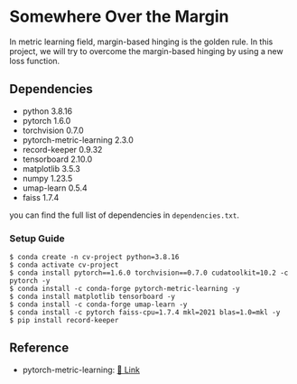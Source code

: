 # Somewhere Over the Margin

In metric learning field, margin-based hinging is the golden rule. In this project, we will try to overcome the margin-based hinging by using a new loss function.

## Dependencies

- python 3.8.16
- pytorch 1.6.0
- torchvision 0.7.0
- pytorch-metric-learning 2.3.0
- record-keeper 0.9.32
- tensorboard 2.10.0
- matplotlib 3.5.3
- numpy 1.23.5
- umap-learn 0.5.4
- faiss 1.7.4

you can find the full list of dependencies in `dependencies.txt`.

### Setup Guide

```base
$ conda create -n cv-project python=3.8.16
$ conda activate cv-project
$ conda install pytorch==1.6.0 torchvision==0.7.0 cudatoolkit=10.2 -c pytorch -y
$ conda install -c conda-forge pytorch-metric-learning -y
$ conda install matplotlib tensorboard -y
$ conda install -c conda-forge umap-learn -y
$ conda install -c pytorch faiss-cpu=1.7.4 mkl=2021 blas=1.0=mkl -y
$ pip install record-keeper
```

## Reference

- pytorch-metric-learning: [🔗 Link](https://github.com/KevinMusgrave/pytorch-metric-learning)

